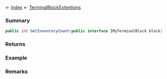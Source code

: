 ← [Index](Api-Index) ← [TerminalBlockExtentions](Sandbox.ModAPI.Ingame.TerminalBlockExtentions)

### Summary

```csharp
public int GetInventoryCount(public interface IMyTerminalBlock block)
```

### Returns

### Example

### Remarks

